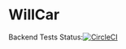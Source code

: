 # WillCar
Backend Tests Status:[![CircleCI](https://circleci.com/gh/itisha/WillCar.svg?style=svg)](https://circleci.com/gh/itisha/WillCar)